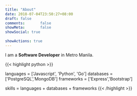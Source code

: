 ```yaml
---
title: "About"
date: 2018-07-04T23:50:27+08:00
draft: false
comments:       false
showMeta:       false
showSocial: true
 
showActions: true
---
```


I am a <strong>Software Developer</strong> in Metro Manila.

{{< highlight python >}}

languages = ['Javascript', 'Python', 'Go']
databases = ['PostgreSQL','MongoDB']
frameworks = ['Express','Bootstrap']

skills = languages + databases + frameworks 
{{< /highlight >}}
